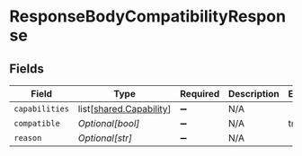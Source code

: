 # ResponseBodyCompatibilityResponse


## Fields

| Field                                                            | Type                                                             | Required                                                         | Description                                                      | Example                                                          |
| ---------------------------------------------------------------- | ---------------------------------------------------------------- | ---------------------------------------------------------------- | ---------------------------------------------------------------- | ---------------------------------------------------------------- |
| `capabilities`                                                   | list[[shared.Capability](undefined/models/shared/capability.md)] | :heavy_minus_sign:                                               | N/A                                                              |                                                                  |
| `compatible`                                                     | *Optional[bool]*                                                 | :heavy_minus_sign:                                               | N/A                                                              | true                                                             |
| `reason`                                                         | *Optional[str]*                                                  | :heavy_minus_sign:                                               | N/A                                                              |                                                                  |